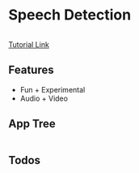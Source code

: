 # Speech Detection

<img src="" />

[Tutorial Link]()

## Features

- Fun + Experimental
- Audio + Video

## App Tree

```bash

```

## Todos